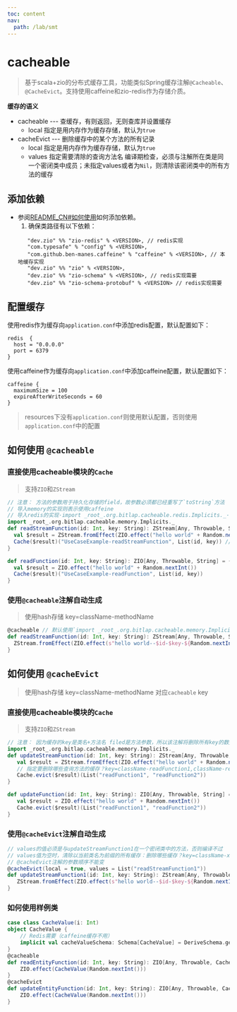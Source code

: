```yaml
---
toc: content
nav:
  path: /lab/smt
---
```


# cacheable

> 基于scala+zio的分布式缓存工具，功能类似Spring缓存注解`@Cacheable`、`@CacheEvict`。支持使用caffeine和zio-redis作为存储介质。

**缓存的语义**
- cacheable --- 查缓存，有则返回，无则查库并设置缓存 
  - local  指定是用内存作为缓存存储，默认为`true`
- cacheEvict --- 删除缓存中的某个方法的所有记录
   - local  指定是用内存作为缓存存储，默认为`true`
   - values 指定需要清除的查询方法名 编译期检查，必须与注解所在类是同一个密闭类中成员；未指定values或者为`Nil`，则清除该密闭类中的所有方法的缓存

## 添加依赖

- 参阅[README_CN#如何使用](../README_CN.md)如何添加依赖。
   1. 确保类路径有以下依赖：
   ```
      "dev.zio" %% "zio-redis" % <VERSION>, // redis实现
      "com.typesafe" % "config" % <VERSION>,
      "com.github.ben-manes.caffeine" % "caffeine" % <VERSION>, // 本地缓存实现
      "dev.zio" %% "zio" % <VERSION>,
      "dev.zio" %% "zio-schema" % <VERSION>, // redis实现需要
      "dev.zio" %% "zio-schema-protobuf" % <VERSION> // redis实现需要
    ```

## 配置缓存

使用redis作为缓存向`application.conf`中添加redis配置，默认配置如下：
```
redis  {
  host = "0.0.0.0"
  port = 6379
}
```
使用caffeine作为缓存向`application.conf`中添加caffeine配置，默认配置如下：
```
caffeine {
  maximumSize = 100
  expireAfterWriteSeconds = 60
}
```

> resources下没有`application.conf`则使用默认配置，否则使用`application.conf`中的配置

## 如何使用 `@cacheable`

### 直接使用cacheable模块的`Cache`

> 支持`ZIO`和`ZStream`

```scala
// 注意： 方法的参数用于持久化存储的field，故参数必须都已经重写了`toString`方法
// 导入memory的实现则表示使用caffeine
// 导入redis的实现·import _root_.org.bitlap.cacheable.redis.Implicits._·
import _root_.org.bitlap.cacheable.memory.Implicits._
def readStreamFunction(id: Int, key: String): ZStream[Any, Throwable, String] = {
  val $result = ZStream.fromEffect(ZIO.effect("hello world" + Random.nextInt()))
  Cache($result)("UseCaseExample-readStreamFunction", List(id, key)) // "UseCaseExample-readStreamFunction" is hash key
}

def readFunction(id: Int, key: String): ZIO[Any, Throwable, String] = {
  val $result = ZIO.effect("hello world" + Random.nextInt())
  Cache($result)("UseCaseExample-readFunction", List(id, key))
}
```

### 使用`@cacheable`注解自动生成

> 使用hash存储 key=className-methodName

```scala
@cacheable // 默认使用`import _root_.org.bitlap.cacheable.memory.Implicits._`
def readStreamFunction(id: Int, key: String): ZStream[Any, Throwable, String] = {
  ZStream.fromEffect(ZIO.effect(s"hello world--$id-$key-${Random.nextInt()}"))
}
```

## 如何使用 `@cacheEvict`

> 使用hash存储 key=className-methodName 对应`cacheable` key

### 直接使用cacheable模块的`Cache`

> 支持`ZIO`和`ZStream`

```scala
// 注意： 因为缓存的key是类名+方法名 filed是方法参数，所以该注解将删除所有key的数据，相当于spring的@CacheEvict注解设置allEntries=true
import _root_.org.bitlap.cacheable.memory.Implicits._
def updateStreamFunction(id: Int, key: String): ZStream[Any, Throwable, String] = {
   val $result = ZStream.fromEffect(ZIO.effect("hello world" + Random.nextInt()))
   // 指定要删除哪些查询方法的缓存？key=className-readFunction1,className-readFunction2
   Cache.evict($result)(List("readFunction1", "readFunction2"))
}

def updateFunction(id: Int, key: String): ZIO[Any, Throwable, String] = {
   val $result = ZIO.effect("hello world" + Random.nextInt())
   Cache.evict($result)(List("readFunction1", "readFunction2"))
}
```

### 使用`@cacheEvict`注解自动生成

```scala
// values的值必须是与updateStreamFunction1在一个密闭类中的方法，否则编译不过
// values值为空时，清除以当前类名为前缀的所有缓存：删除哪些缓存？key=className-xx,className-yy,以此类推
// @cacheEvict注解的参数顺序不能变
@cacheEvict(local = true, values = List("readStreamFunction1"))
def updateStreamFunction1(id: Int, key: String): ZStream[Any, Throwable, String] = {
   ZStream.fromEffect(ZIO.effect(s"hello world--$id-$key-${Random.nextInt()}"))
}
```

### 如何使用样例类

```scala
case class CacheValue(i: Int)
object CacheValue {
    // Redis需要（caffeine缓存不用）
    implicit val cacheValueSchema: Schema[CacheValue] = DeriveSchema.gen[CacheValue]
}
@cacheable
def readEntityFunction(id: Int, key: String): ZIO[Any, Throwable, CacheValue] = {
    ZIO.effect(CacheValue(Random.nextInt()))
}
@cacheEvict
def updateEntityFunction(id: Int, key: String): ZIO[Any, Throwable, CacheValue] = {
    ZIO.effect(CacheValue(Random.nextInt()))
}
```
